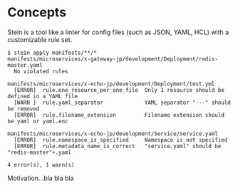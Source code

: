 # Concepts

Stein is a tool like a linter for config files (such as JSON, YAML, HCL) with a customizable rule set.

```console
$ stein apply manifests/**/*
manifests/microservices/x-gateway-jp/development/Deployment/redis-master.yaml
  No violated rules

manifests/microservices/x-echo-jp/development/Deployment/test.yml
  [ERROR]  rule.one_resource_per_one_file  Only 1 resource should be defined in a YAML file
  [WARN ]  rule.yaml_separator             YAML separator "---" should be removed
  [ERROR]  rule.filename_extension         Filename extension should be yaml or yaml.enc

manifests/microservices/x-echo-jp/development/Service/service.yaml
  [ERROR]  rule.namespace_is_specified     Namespace is not specified
  [ERROR]  rule.metadata_name_is_correct   "service.yaml" should be "redis-master"+.yaml

4 error(s), 1 warn(s)
```

Motivation...bla bla bla
